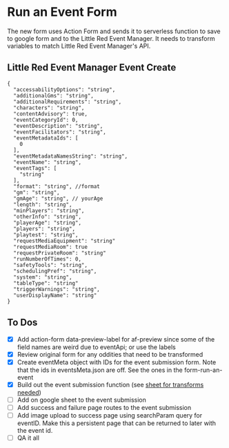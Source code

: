 # Run an Event Form

The new form uses Action Form and sends it to serverless function to save to google form and to the Little Red Event Manager. It needs to transform variables to match Little Red Event Manager's API.

## Little Red Event Manager Event Create

```
{
  "accessabilityOptions": "string",
  "additionalGms": "string",
  "additionalRequirements": "string",
  "characters": "string",
  "contentAdvisory": true,
  "eventCategoryId": 0,
  "eventDescription": "string",
  "eventFacilitators": "string",
  "eventMetadataIds": [
    0
  ],
  "eventMetadataNamesString": "string",
  "eventName": "string",
  "eventTags": [
    "string"
  ],
  "format": "string", //format
  "gm": "string",
  "gmAge": "string", // yourAge
  "length": "string",
  "minPlayers": "string",
  "otherInfo": "string",
  "playerAge": "string",
  "players": "string",
  "playtest": "string",
  "requestMediaEquipment": "string"
  "requestMediaRoom": true
  "requestPrivateRoom": "string"
  "runNumberOfTimes": 0,
  "safetyTools": "string",
  "schedulingPref": "string",
  "system": "string",
  "tableType": "string"
  "triggerWarnings": "string",
  "userDisplayName": "string"
}
```

## To Dos
- [x] Add action-form data-preview-label for af-preview since some of the field names are weird due to eventApi; or use the labels
- [x] Review original form for any oddities that need to be transformed
- [x] Create eventMeta object with IDs for the event submission form. Note that the ids in eventsMeta.json are off. See the ones in the form-run-an-event
- [x] Build out the event submission function (see [sheet for transforms needed](https://docs.google.com/spreadsheets/d/1ZVDMp-DqEEPzSpxoLARgqtO8ulA2VUViyrfiVB3VCDM/edit#gid=0))
- [ ] Add on google sheet to the event submission
- [ ] Add success and failure page routes to the event submission
- [ ] Add image upload to success page using searchParam query for eventID. Make this a persistent page that can be returned to later with the event id.
- [ ] QA it all